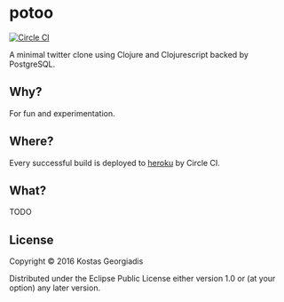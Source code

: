 # potoo

[![Circle CI](https://circleci.com/gh/kongeor/potoo.svg?style=svg)](https://circleci.com/gh/kongeor/potoo)

A minimal twitter clone using Clojure and Clojurescript backed by
PostgreSQL.


## Why?

For fun and experimentation.


## Where?

Every successful build is deployed to [heroku](https://secret-everglades-10047.herokuapp.com/) by Circle CI.


## What?

TODO


## License

Copyright © 2016 Kostas Georgiadis

Distributed under the Eclipse Public License either version 1.0 or (at
your option) any later version.
